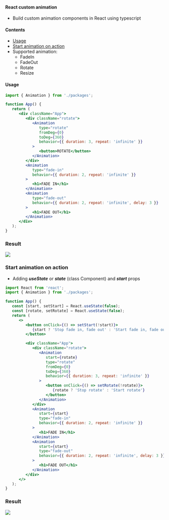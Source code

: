 #### React custom animation

-  Build custom animation components in React using typescript

#### Contents

-  [Usage](#usage)
-  [Start animation on action](#startonaction)
-  Supported animation:
   -  FadeIn
   -  FadeOut
   -  Rotate
   -  Resize

#### Usage <a name="usage"></a>

```jsx
import { Animation } from './packages';

function App() {
   return (
      <div className="App">
         <div className="rotate">
            <Animation
               type="rotate"
               fromDeg={0}
               toDeg={360}
               behavior={{ duration: 3, repeat: 'infinite' }}
            >
               <button>ROTATE</button>
            </Animation>
         </div>
         <Animation
            type="fade-in"
            behavior={{ duration: 2, repeat: 'infinite' }}
         >
            <h1>FADE IN</h1>
         </Animation>
         <Animation
            type="fade-out"
            behavior={{ duration: 2, repeat: 'infinite', delay: 3 }}
         >
            <h1>FADE OUT</h1>
         </Animation>
      </div>
   );
}
```

### Result

![](https://media3.giphy.com/media/GEcM0crskEEbp1NTo6/giphy.gif?cid=790b7611497aaae8b381c57c6de4c49154f1f7eaf7477ee4&rid=giphy.gif&ct=g)

### Start animation on action <a name="startonaction"></a>

-  Adding **_useState_** or **_state_** (class Component) and **_start_** props

```jsx
import React from 'react';
import { Animation } from './packages';

function App() {
   const [start, setStart] = React.useState(false);
   const [rotate, setRotate] = React.useState(false);
   return (
      <>
         <button onClick={() => setStart(!start)}>
            {start ? 'Stop fade in, fade out' : 'Start fade in, fade out'}
         </button>

         <div className="App">
            <div className="rotate">
               <Animation
                  start={rotate}
                  type="rotate"
                  fromDeg={0}
                  toDeg={360}
                  behavior={{ duration: 3, repeat: 'infinite' }}
               >
                  <button onClick={() => setRotate(!rotate)}>
                     {rotate ? 'Stop rotate' : 'Start rotate'}
                  </button>
               </Animation>
            </div>
            <Animation
               start={start}
               type="fade-in"
               behavior={{ duration: 2, repeat: 'infinite' }}
            >
               <h1>FADE IN</h1>
            </Animation>
            <Animation
               start={start}
               type="fade-out"
               behavior={{ duration: 2, repeat: 'infinite', delay: 3 }}
            >
               <h1>FADE OUT</h1>
            </Animation>
         </div>
      </>
   );
}
```

### Result

![](https://media4.giphy.com/media/iJ87nWYvu3dlVGrZoP/giphy.gif?cid=790b7611d6d52a8abc5b9271657803100fa1c54f0bd32bb1&rid=giphy.gif&ct=g)

